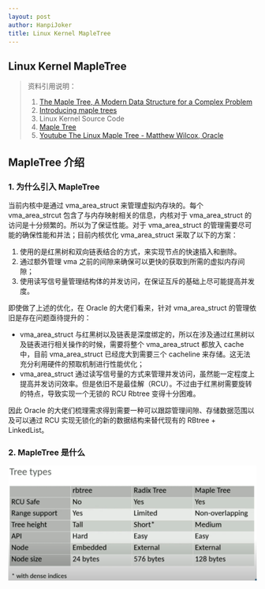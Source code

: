 ```yaml
---
layout: post
author: HanpiJoker
title: Linux Kernel MapleTree
---
```


## Linux Kernel MapleTree

> 资料引用说明：
>
> 1. [The Maple Tree, A Modern Data Structure for a Complex Problem](https://blogs.oracle.com/linux/post/the-maple-tree-a-modern-data-structure-for-a-complex-problem)
> 2. [Introducing maple trees](https://lwn.net/Articles/845507/)
> 3. Linux Kernel Source Code
> 4. [Maple Tree](https://www.kernel.org/doc/html/next/core-api/maple_tree.html)
> 5. [Youtube The Linux Maple Tree - Matthew Wilcox, Oracle](https://www.youtube.com/watch?v=XwukyRAL7WQ)

## MapleTree 介绍

### 1. 为什么引入 MapleTree

当前内核中是通过 vma_area_struct 来管理虚拟内存块的。每个 vma_area_strcut 包含了与内存映射相关的信息，内核对于 vma_area_struct 的访问是十分频繁的。所以为了保证性能。对于 vma_area_struct 的管理需要尽可能的确保性能和并法；目前内核优化 vma_area_struct 采取了以下的方案：

1. 使用的是红黑树和双向链表结合的方式，来实现节点的快速插入和删除。
2. 通过额外管理 vma 之前的间隙来确保可以更快的获取到所需的虚拟内存间隙；
3. 使用读写信号量管理结构体的并发访问，在保证互斥的基础上尽可能提高并发度。

即使做了上述的优化，在 Oracle 的大佬们看来，针对 vma_area_struct 的管理依旧是存在问题亟待提升的：

- vma_area_struct 与红黑树以及链表是深度绑定的，所以在涉及通过红黑树以及链表进行相关操作的时候，需要将整个 vma_area_struct 都放入 cache 中，目前 vma_area_struct 已经庞大到需要三个 cacheline 来存储。这无法充分利用硬件的预取机制进行性能优化；
- vma_area_struct 通过读写信号量的方式来管理并发访问，虽然能一定程度上提高并发访问效率。但是依旧不是最佳解（RCU）。不过由于红黑树需要旋转的特点，导致实现一个无锁的 RCU Rbtree 变得十分困难。

因此 Oracle 的大佬们梳理需求得到需要一种可以跟踪管理间隙、存储数据范围以及可以通过 RCU 实现无锁化的新的数据结构来替代现有的 RBtree + LinkedList。

### 2. MapleTree 是什么



![image-20230528235709683](https://github.com/HanpiJoker/hanpijoker.github.io/raw/master/Pictures/image_20230526_LinuxMapleTree_001.png)
